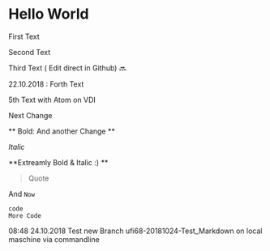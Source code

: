 # Hello World

First Text

Second Text

Third Text ( Edit direct in Github) :soon:

22.10.2018 : Forth Text

5th Text with Atom on VDI

Next Change

** Bold: And another Change **

*Italic*

**Extreamly Bold & Italic :) **

> Quote

And `Now`
```
code
More Code
```

08:48 24.10.2018
Test new Branch ufi68-20181024-Test_Markdown on local maschine via commandline
